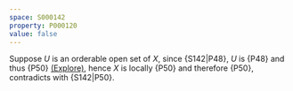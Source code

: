 ```yaml
---
space: S000142
property: P000120
value: false
---
```


Suppose $U$ is an orderable open set of $X$, since {S142|P48}, $U$ is {P48} and thus {P50} [(Explore)](https://topology.pi-base.org/spaces?q=LOTS+%2B+Totally+separated+%2B+%7EZero+dimensional), hence $X$ is locally {P50} and therefore {P50}, contradicts with {S142|P50}.
